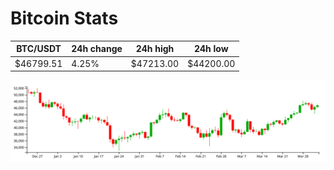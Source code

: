 # Bitcoin Stats

BTC/USDT|24h change|24h high|24h low|
|---|---|---|---|
|$46799.51|4.25%|$47213.00|$44200.00|

<img src="./chart.svg">
